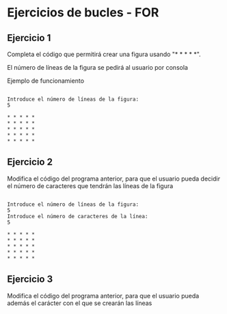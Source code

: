 # Ejercicios de bucles - FOR

## Ejercicio 1
Completa el código que permitirá crear una figura usando "* * * * *". 

El número de líneas de la figura se pedirá al usuario por consola

Ejemplo de funcionamiento
```

Introduce el número de líneas de la figura:
5

* * * * *
* * * * *
* * * * *
* * * * *
* * * * *
```

## Ejercicio 2

Modifica el código del programa anterior, para que el usuario pueda decidir el número de caracteres que tendrán las líneas de la figura

```

Introduce el número de líneas de la figura:
5
Introduce el número de caracteres de la línea:
5

* * * * *
* * * * *
* * * * *
* * * * *
* * * * *
```
## Ejercicio 3

Modifica el código del programa anterior, para que el usuario pueda además el carácter con el que se crearán las líneas


